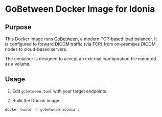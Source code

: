 # GoBetween Docker Image for Idonia

## Purpose

This Docker image runs [GoBetween](https://github.com/yyyar/gobetween), a modern TCP-based load balancer. It is configured to forward DICOM traffic (via TCP) from on-premises DICOM nodes to cloud-based servers.

The container is designed to accept an external configuration file mounted as a volume.

## Usage

1. Edit `gobetween.toml` with your target endpoints.

2. Build the Docker image:

```bash
docker build -t gobetween-idonia .

